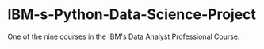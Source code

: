 # IBM-s-Python-Data-Science-Project
One of the nine courses in the IBM's Data Analyst Professional Course.
